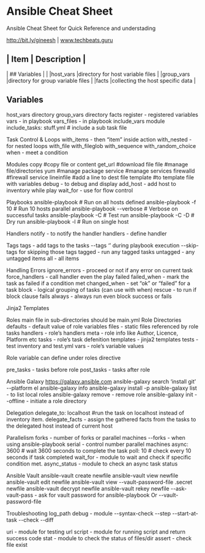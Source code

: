 # Ansible Cheat Sheet
Ansible Cheat Sheet for Quick Reference and understading

http://bit.ly/gineesh  |  www.techbeats.guru 

| Item | Description |
----------------------
| ## Variables | |
|host_vars |directory for host variable files |
|group_vars |directory for group variable files |
|facts |collecting the host specific data |

## Variables
host_vars directory
group_vars directory
facts
register - registered variables
vars - in playbook
vars_files - in playbook
include_vars module
include_tasks: stuff.yml # include a sub task file


Task Control & Loops
with_items  - then “item” inside action
with_nested - for nested loops
with_file 
with_fileglob 
with_sequence
with_random_choice
when - meet a condition


Modules
copy #copy file or content
get_url #download file
file #manage file/directories
yum #manage package
service #manage services
firewalld #firewall service
lineinfile #add a line to dest file
template #to template file with variables
debug - to debug and display
add_host - add host to inventory while play
wait_for - use for flow control 

Playbooks
ansible-playbook <YAML>  # Run on all hosts defined
ansible-playbook <YAML> -f 10   # Run 10 hosts parallel
ansible-playbook <YAML> --verbose # Verbose on successful tasks
ansible-playbook <YAML> -C # Test run
ansible-playbook <YAML> -C -D # Dry run
ansible-playbook <YAML> -l <host> # Run on single host


Handlers
notify - to notify the handler
handlers - define handler


Tags
tags - add tags to the tasks
--tags ‘<tag>’ during playbook execution
--skip-tags for skipping those tags
tagged - run any tagged tasks
untagged - any untagged items
all - all items


Handling Errors
ignore_errors - proceed or not if any error on current task
force_handlers - call handler even the play failed
failed_when - mark the task as failed if a condition met
changed_when - set  “ok” or “failed” for a task
block - logical grouping of tasks (can use with when)
rescue - to run if block clause fails
always - always run even block success or fails


Jinja2 Templates
<To be added>


Roles
main file in sub-directories should be main.yml
Role Directories
defaults - default value of role variables
files - static files referenced by role tasks
handlers - role’s handlers
meta - role info like Author, Licence, Platform etc
tasks - role’s task defenition
templates - jinja2 templates
tests - test inventory and test.yml
vars - role’s variable values

Role variable can define under roles directive

pre_tasks - tasks before role
post_tasks - tasks after role

Ansible Galaxy
https://galaxy.ansible.com
ansible-galaxy search ‘install git’ --platform el
ansible-galaxy info <role-name>
ansible-galaxy install <role-name> -p <directory>
ansible-galaxy list  - to list local roles
ansible-galaxy remove <role-name> - remove role
ansible-galaxy init --offline <role-name>  - initiate a role directory


Delegation
delegate_to: localhost #run the task on localhost instead of inventory item.
delegate_facts - assign the gathered facts from the tasks to the delegated host instead of current host


Parallelism
forks - number of forks or parallel machines
--forks - when using ansible-playbook
serial - control number parallel machines
async: 3600 # wait 3600 seconds to complete the task
poll: 10 # check every 10 seconds if task completed
wait_for - module to wait and check  if specific condition met.
async_status - module to check an async task status


Ansible Vault
ansible-vault create newfile
ansible-vault view newfile
ansible-vault edit newfile
ansible-vault view --vault-password-file .secret newfile
ansible-vault decrypt newfile
ansible-vault rekey newfile
--ask-vault-pass - ask for vault password for ansible-playbook
Or
--vault-password-file <secret-password-file>


Troubleshooting
log_path 
debug - module
--syntax-check
--step
--start-at-task
--check
--diff

uri - module for testing url
script - module for running script and return success code
stat - module to check the status of files/dir
assert - check file exist
